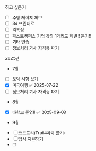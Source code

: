 하고 싶은거
- [ ] 수염 레이저 제모
- [ ] 3d 프린터로 
- [ ] 킥복싱
- [ ] 패스트캠퍼스 기업 강의 1개라도 제발!! 듣기!!
- [ ] 기타 연습
- [ ] 정보처리 기사 자격증 따기

2025년
- 7월
- [ ] 토익 시험 보기
- [x] 미국여행 ✅ 2025-07-22
- [ ] 정보처리 기사 자격증 따기

- 8월
- [x] 대학교 졸업!! ✅ 2025-09-03

- 9월
- [ ] 코드트리(Trail4까지 풀기)
- [ ] 입사 지원하기
- [ ] 

